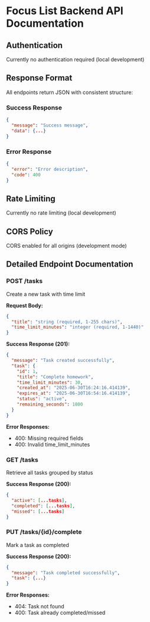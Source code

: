 # Focus List Backend API Documentation

## Authentication
Currently no authentication required (local development)

## Response Format
All endpoints return JSON with consistent structure:

### Success Response
```json
{
  "message": "Success message",
  "data": {...}
}
```

### Error Response
```json
{
  "error": "Error description",
  "code": 400
}
```

## Rate Limiting
Currently no rate limiting (local development)

## CORS Policy
CORS enabled for all origins (development mode)

## Detailed Endpoint Documentation

### POST /tasks
Create a new task with time limit

**Request Body:**
```json
{
  "title": "string (required, 1-255 chars)",
  "time_limit_minutes": "integer (required, 1-1440)"
}
```

**Success Response (201):**
```json
{
  "message": "Task created successfully",
  "task": {
    "id": 1,
    "title": "Complete homework",
    "time_limit_minutes": 30,
    "created_at": "2025-06-30T16:24:16.414139",
    "expires_at": "2025-06-30T16:54:16.414139",
    "status": "active",
    "remaining_seconds": 1800
  }
}
```

**Error Responses:**
- 400: Missing required fields
- 400: Invalid time_limit_minutes

### GET /tasks
Retrieve all tasks grouped by status

**Success Response (200):**
```json
{
  "active": [...tasks],
  "completed": [...tasks],
  "missed": [...tasks]
}
```

### PUT /tasks/{id}/complete
Mark a task as completed

**Success Response (200):**
```json
{
  "message": "Task completed successfully",
  "task": {...}
}
```

**Error Responses:**
- 404: Task not found
- 400: Task already completed/missed
